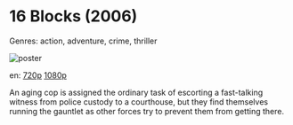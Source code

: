 # 16 Blocks (2006)

Genres: action, adventure, crime, thriller

![poster](http://image.tmdb.org/t/p/w500/wpKBLDjNRddmH6N32ni4bASogt8.jpg)

en:
  [720p](magnet:?xt=urn:btih:8619B57A3F39F1B49A1A698EA5400A883928C0A2&tr=udp://glotorrents.pw:6969/announce&tr=udp://tracker.opentrackr.org:1337/announce&tr=udp://torrent.gresille.org:80/announce&tr=udp://tracker.openbittorrent.com:80&tr=udp://tracker.coppersurfer.tk:6969&tr=udp://tracker.leechers-paradise.org:6969&tr=udp://p4p.arenabg.ch:1337&tr=udp://tracker.internetwarriors.net:1337)
  [1080p](magnet:?xt=urn:btih:2A4B9A41C92A20A06C8846E66AD9B5BC4B669BC6&tr=udp://glotorrents.pw:6969/announce&tr=udp://tracker.opentrackr.org:1337/announce&tr=udp://torrent.gresille.org:80/announce&tr=udp://tracker.openbittorrent.com:80&tr=udp://tracker.coppersurfer.tk:6969&tr=udp://tracker.leechers-paradise.org:6969&tr=udp://p4p.arenabg.ch:1337&tr=udp://tracker.internetwarriors.net:1337)
  


An aging cop is assigned the ordinary task of escorting a fast-talking witness from police custody to a courthouse, but they find themselves running the gauntlet as other forces try to prevent them from getting there.